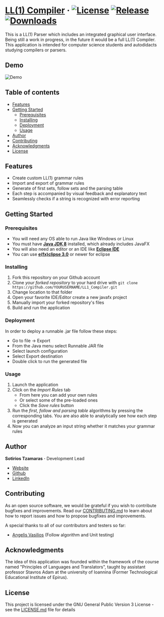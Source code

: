 # [LL(1) Compiler](http://tzamaras.com/LL1_Compiler.php) &middot; [![License](https://img.shields.io/github/license/sotostzam/LL1_Compiler.svg)](https://img.shields.io/github/license/sotostzam/LL1_Compiler.svg) [![Release](https://img.shields.io/github/release/sotostzam/LL1_Compiler.svg)](https://img.shields.io/github/release/sotostzam/LL1_Compiler.svg) [![Downloads](https://img.shields.io/github/downloads/sotostzam/LL1_Compiler/total.svg)](https://img.shields.io/github/downloads/sotostzam/LL1_Compiler/total.svg)

This is a LL(1) Parser which includes an integrated graphical user interface. Being still a work in progress, in the future it would be a full LL(1) Compiler. This application is intended for computer science students and autodidacts studying compilers or parsers.

## Demo

![Demo](http://tzamaras.com/images/new_gui.png)

## Table of contents

* [Features](#features)
* [Getting Started](#getting-started)
  * [Prerequisites](#prerequisites)
  * [Installing](#installing)
  * [Deployment](#deployment)
  * [Usage](#usage)
* [Author](#author)
* [Contributing](#contributing)
* [Acknowledgments](#acknowledgments)
* [License](#license)

## Features

* Create custom LL(1) grammar rules
* Import and export of grammar rules
* Generate of first sets, follow sets and the parsing table
* Each step is accompanied by visual feedback and explanatory text
* Seamlessly checks if a string is recognized with error reporting

## Getting Started

### Prerequisites

* You will need any OS able to run Java like Windows or Linux
* You must have **[Java JDK 8][java]** installed, which already includes JavaFX
* You will also need an editor or an IDE like **[Eclipse IDE][eclipse]**
* You can use **[e(fx)clipse 3.0][efxclipse]** or newer for eclipse

### Installing

1. Fork this repository on your Github account
2. Clone *your forked repository* to your hard drive with `git clone https://github.com/YOURUSERNAME/LL1_Compiler.git`
3. Change location to that folder
4. Open your favorite IDE/Editor create a new javafx project
5. Manually import your forked repository's files
6. Build and run the application

### Deployment

In order to deploy a runnable .jar file follow these steps:

* Go to file -> Export
* From the Java menu select Runnable JAR file
* Select launch configuration
* Select Export destination
* Double click to run the generated file

### Usage

1) Launch the application
2) Click on the *Import Rules* tab
   * From here you can add your own rules
   * Or select some of the pre-loaded ones
   * Click the *Save rules* button
3) Run the *first, follow and parsing table* algorithms by pressing the corresponding tabs. You are also able to analytically see how each step is generated
4) Now you can analyze an input string whether it matches your grammar rules

## Author

**Sotirios Tzamaras** **&middot;** Development Lead

* [Website](http://tzamaras.com)
* [Github](https://github.com/sotostzam)
* [LinkedIn](https://www.linkedin.com/in/sotiris-tzamaras/)

## Contributing

As an open source software, we would be grateful if you wish to contribute bugfixes and improvements. Read our [CONTRIBUTING.md](CONTRIBUTING.md) to learn about how to report issues and how to propose bugfixes and improvements.

A special thanks to all of our contributors and testers so far:

* [Angelis Vasilios](http://github.com/ang) (Follow algorithm and Unit testing)

## Acknowledgments

The idea of this application was founded within the framework of the course named "Principles of Languages and Translators", taught by assistant professor Stavros Adam at the university of Ioannina (Former Technological Educational Institute of Epirus).

## License

This project is licensed under the GNU General Public Version 3 License - see the [LICENSE.md](LICENSE.md) file for details

[java]: https://www.java.com/en/download/
[efxclipse]: https://www.eclipse.org/efxclipse/install.html
[eclipse]: https://www.eclipse.org/downloads/packages/release/2019-03/r/eclipse-ide-enterprise-java-developers
